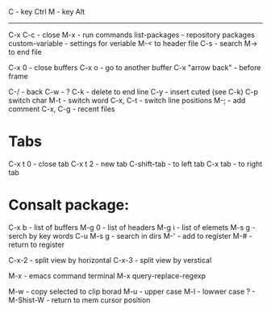C - key Ctrl
M - key Alt

---

C-x C-c - close
M-x - run commands
	list-packages - repository packages
	custom-variable - settings for veriable
M-< to header file
C-s - search
M-> to end file

C-x 0 - close buffers
C-x o - go to another buffer
C-x "arrow back" - before frame

C-/ - back
C-w - ?
C-k - delete to end line
C-y - insert cuted (see C-k)
C-p switch char
M-t - switch word
C-x, C-t - switch line positions
M-; - add comment
C-x, C-g - recent files

# Tabs
C-x t 0 - close tab
C-x t 2 - new tab
C-shift-tab - to left tab
C-x tab - to right tab

# Consalt package:
C-x b - list of buffers
M-g 0 - list of headers
M-g i - list of elemets
M-s g - serch by key words
C-u M-s g - search in dirs
M-' - add to register
M-# - return to register

C-x-2 - split view by horizontal
C-x-3 - split view by verstical

M-x - emacs command terminal
M-x query-replace-regexp

M-w - copy selected to clip borad
M-u - upper case
M-l - lowwer case
? - M-Shist-W - return to mem cursor position

